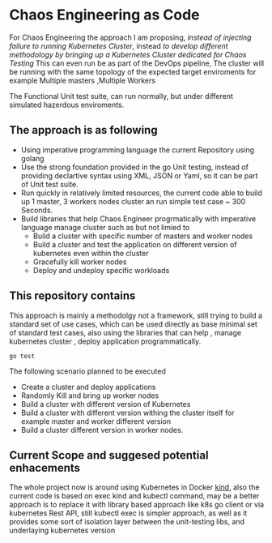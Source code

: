 # Chaos Engineering as Code 

For Chaos Engineering the approach I am proposing, *instead of injecting failure to running Kubernetes Cluster*, instead *to develop different methodology by bringing up a Kubernetes Cluster dedicated for Chaos Testing*
This can even run be as part of the DevOps pipeline, 
The cluster will be running with the same topology of the expected target enviroments for example  Multiple masters ,Multiple Workers

The Functional Unit test suite, can run normally, but under different simulated hazerdous enviroments.

## The approach is as following 
- Using imperative programming language the current Repository using golang
- Use the strong foundation provided in the go Unit testing, instead of providing declartive syntax using XML, JSON or Yaml, so it can be part of Unit test suite.
- Run quickly in relatively limited resources, the current code able to build up 1 master, 3 workers nodes cluster an run simple test case ~  300 Seconds.
- Build libraries that help Chaos Engineer progrmatically with imperative language manage cluster such as but not limied to 
  - Build a cluster with specific number of masters and worker nodes
  - Build a cluster and test the application on different version of kubernetes even within the cluster 
  - Gracefully kill worker nodes
  - Deploy and undeploy specific workloads


## This repository contains

This approach is mainly a methodolgy not a framework, still trying to build a standard set of use cases, which can be used directly as base minimal set of standard test cases, also using the libraries that can help , manage kubernetes cluster , deploy application programmatically.


```
go test 
```

The following scenario planned to be executed 
- Create a cluster and deploy applications
- Randomly Kill and bring up worker nodes 
- Build a cluster with different version of Kubernetes 
- Build a cluster with different version withing the cluster itself for example master and worker different version
- Build a cluster different version in worker nodes.

## Current Scope and suggesed potential enhacements

The whole project now is around using Kubernetes in Docker [kind](https://kind.sigs.k8s.io/docs/user/quick-start/), also the current code is based on  exec kind and kubectl command, may be a better approach is to replace it with library based approach like k8s go client or via kubernetes Rest API, still kubectl exec is simpler approach, as well as it provides some sort of isolation layer between the unit-testing libs, and underlaying kubernetes version
